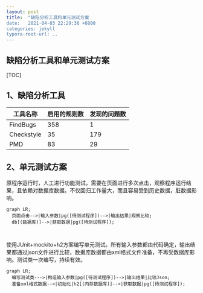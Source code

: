 ```yaml
---
layout: post
title:  "缺陷分析工具和单元测试方案
date:   2021-04-03 22:29:36 +0800
categories: jekyll
typora-root-url: ..
---
```




## 缺陷分析工具和单元测试方案

[TOC]

## 1、缺陷分析工具

| 工具名称   | 启用的规则数 | 发现的问题数 |
| ---------- | ------------ | ------------ |
| FindBugs   | 358          | 1            |
| Checkstyle | 35           | 179          |
| PMD        | 83           | 29           |

## 2、单元测试方案

原程序运行时，人工进行功能测试，需要在页面进行多次点击，观察程序运行结果，且依赖对数据库数据。不仅回归工作量大，而且容易受到历史数据，脏数据影响。

  ```mermaid
  graph LR;
  	页面点击-->|输入参数|pg([待测试程序])-->|输出结果|观察比较;
  	db[(数据库)]-->|获取数据|pg([待测试程序]);
  	
  	
  ```

使用JUnit+mockito+h2方案编写单元测试。所有输入参数都由代码确定，输出结果都通过json文件进行比较，数据库数据都由xml格式文件准备，不再受数据库影响。测试类一次编写，持续有效。



  ```mermaid
  graph LR;
  	编写测试类--->|构造输入参数|pg([待测试程序])-->|输出结果|比较Json;
  	准备xml格式数据-->|初始化|h2[(内存数据库)]-->|获取数据|pg([待测试程序]);
  ```



## 









